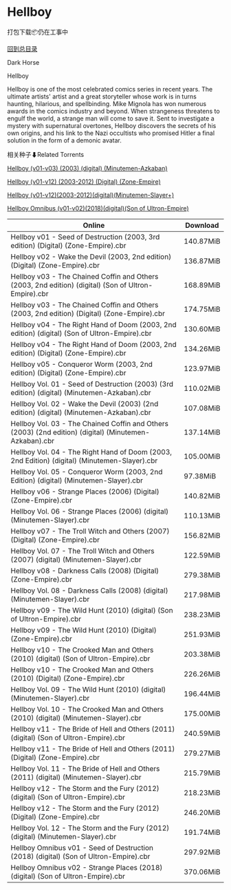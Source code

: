 # Hellboy

打包下载📦仍在工事中

[回到总目录](/Catalogs.md)

Dark Horse

Hellboy

Hellboy is one of the most celebrated comics series in recent years. The ultimate artists' artist and a great storyteller whose work is in turns haunting, hilarious, and spellbinding. Mike Mignola has won numerous awards in the comics industry and beyond. When strangeness threatens to engulf the world, a strange man will come to save it. Sent to investigate a mystery with supernatural overtones, Hellboy discovers the secrets of his own origins, and his link to the Nazi occultists who promised Hitler a final solution in the form of a demonic avatar.





相关种子⬇Related Torrents

[Hellboy (v01-v03) (2003) (digital) (Minutemen-Azkaban)](https://github.com/alicewish/markdown/blob/master/torrent/Hellboy--v01-v03---2003---digital---Minutemen-Azkaban.md)

[Hellboy (v01-v12) (2003-2012) (Digital) (Zone-Empire)](https://github.com/alicewish/markdown/blob/master/torrent/Hellboy--v01-v12---2003-2012---Digital---Zone-Empire.md)

[Hellboy (v01-v12)(2003-2012)(digital)(Minutemen-Slayer+)](https://github.com/alicewish/markdown/blob/master/torrent/Hellboy--v01-v12--2003-2012--digital--Minutemen-Slayer.md)

[Hellboy Omnibus (v01-v02)(2018)(digital)(Son of Ultron-Empire)](https://github.com/alicewish/markdown/blob/master/torrent/Hellboy-Omnibus--v01-v02--2018--digital--Son-of-Ultron-Empire.md)

Online | Download
--- | ---
Hellboy v01 - Seed of Destruction (2003, 3rd edition) (Digital) (Zone-Empire).cbr | 140.87MiB
Hellboy v02 - Wake the Devil (2003, 2nd edition) (Digital) (Zone-Empire).cbr | 136.87MiB
Hellboy v03 - The Chained Coffin and Others (2003, 2nd edition) (digital) (Son of Ultron-Empire).cbr | 168.89MiB
Hellboy v03 - The Chained Coffin and Others (2003, 2nd edition) (Digital) (Zone-Empire).cbr | 174.75MiB
Hellboy v04 - The Right Hand of Doom (2003, 2nd edition) (digital) (Son of Ultron-Empire).cbr | 130.60MiB
Hellboy v04 - The Right Hand of Doom (2003, 2nd edition) (Digital) (Zone-Empire).cbr | 134.26MiB
Hellboy v05 - Conqueror Worm (2003, 2nd edition) (Digital) (Zone-Empire).cbr | 123.97MiB
Hellboy Vol. 01 - Seed of Destruction (2003) (3rd edition) (digital) (Minutemen-Azkaban).cbr | 110.02MiB
Hellboy Vol. 02 - Wake the Devil (2003) (2nd edition) (digital) (Minutemen-Azkaban).cbr | 107.08MiB
Hellboy Vol. 03 - The Chained Coffin and Others (2003) (2nd edition) (digital) (Minutemen-Azkaban).cbr | 137.14MiB
Hellboy Vol. 04 - The Right Hand of Doom (2003, 2nd Edition) (digital) (Minutemen-Slayer).cbr | 105.00MiB
Hellboy Vol. 05 - Conqueror Worm (2003, 2nd Edition) (digital) (Minutemen-Slayer).cbr | 97.38MiB
Hellboy v06 - Strange Places (2006) (Digital) (Zone-Empire).cbr | 140.82MiB
Hellboy Vol. 06 - Strange Places (2006) (digital) (Minutemen-Slayer).cbr | 110.13MiB
Hellboy v07 - The Troll Witch and Others (2007) (Digital) (Zone-Empire).cbr | 156.82MiB
Hellboy Vol. 07 - The Troll Witch and Others (2007) (digital) (Minutemen-Slayer).cbr | 122.59MiB
Hellboy v08 - Darkness Calls (2008) (Digital) (Zone-Empire).cbr | 279.38MiB
Hellboy Vol. 08 - Darkness Calls (2008) (digital) (Minutemen-Slayer).cbr | 217.98MiB
Hellboy v09 - The Wild Hunt (2010) (digital) (Son of Ultron-Empire).cbr | 238.23MiB
Hellboy v09 - The Wild Hunt (2010) (Digital) (Zone-Empire).cbr | 251.93MiB
Hellboy v10 - The Crooked Man and Others (2010) (digital) (Son of Ultron-Empire).cbr | 203.38MiB
Hellboy v10 - The Crooked Man and Others (2010) (Digital) (Zone-Empire).cbr | 226.26MiB
Hellboy Vol. 09 - The Wild Hunt (2010) (digital) (Minutemen-Slayer).cbr | 196.44MiB
Hellboy Vol. 10 - The Crooked Man and Others (2010) (digital) (Minutemen-Slayer).cbr | 175.00MiB
Hellboy v11 - The Bride of Hell and Others (2011) (digital) (Son of Ultron-Empire).cbr | 240.59MiB
Hellboy v11 - The Bride of Hell and Others (2011) (Digital) (Zone-Empire).cbr | 279.27MiB
Hellboy Vol. 11 - The Bride of Hell and Others (2011) (digital) (Minutemen-Slayer).cbr | 215.79MiB
Hellboy v12 - The Storm and the Fury (2012) (digital) (Son of Ultron-Empire).cbr | 218.23MiB
Hellboy v12 - The Storm and the Fury (2012) (Digital) (Zone-Empire).cbr | 246.20MiB
Hellboy Vol. 12 - The Storm and the Fury (2012) (digital) (Minutemen-Slayer).cbr | 191.74MiB
Hellboy Omnibus v01 - Seed of Destruction (2018) (digital) (Son of Ultron-Empire).cbr | 297.92MiB
Hellboy Omnibus v02 - Strange Places (2018) (digital) (Son of Ultron-Empire).cbr | 370.06MiB